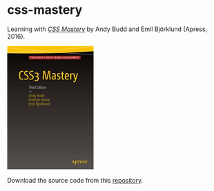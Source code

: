 # css-mastery

 Learning with [*CSS Mastery*](http://www.apress.com/9781430258636) by Andy Budd and Emil Björklund (Apress, 2016).

![Cover image](9781430258636.jpg)

Download the source code from this [repository](https://github.com/Apress/css-mastery-16).

